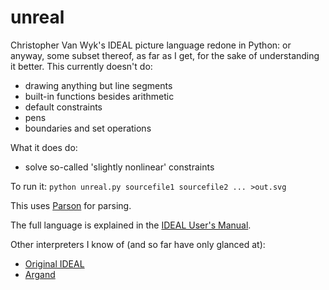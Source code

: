 # unreal

Christopher Van Wyk's IDEAL picture language redone in Python: or
anyway, some subset thereof, as far as I get, for the sake of
understanding it better. This currently doesn't do:

  * drawing anything but line segments
  * built-in functions besides arithmetic
  * default constraints
  * pens
  * boundaries and set operations

What it does do:

  * solve so-called 'slightly nonlinear' constraints

To run it: `python unreal.py sourcefile1 sourcefile2 ... >out.svg`

This uses [Parson](https://github.com/darius/parson) for parsing.

The full language is explained in the [IDEAL User's
Manual](https://web.cecs.pdx.edu/~trent/gnu/groff/103.ps).

Other interpreters I know of (and so far have only glanced at):

  * [Original IDEAL](http://freaknet.org/martin/tape/stuff/ditroff/ideal/)
  * [Argand](https://github.com/ALPHA-60/argand)
